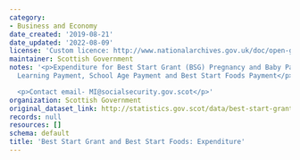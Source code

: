 ```yaml
---
category:
- Business and Economy
date_created: '2019-08-21'
date_updated: '2022-08-09'
license: 'Custom licence: http://www.nationalarchives.gov.uk/doc/open-government-licence/version/3/'
maintainer: Scottish Government
notes: '<p>Expenditure for Best Start Grant (BSG) Pregnancy and Baby Payment, Early
  Learning Payment, School Age Payment and Best Start Foods Payment</p>

  <p>Contact email- MI@socialsecurity.gov.scot</p>'
organization: Scottish Government
original_dataset_link: http://statistics.gov.scot/data/best-start-grant-expenditure
records: null
resources: []
schema: default
title: 'Best Start Grant and Best Start Foods: Expenditure'
---
```

